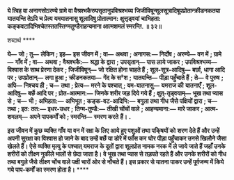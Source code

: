 **ये त्विह वा अनागसोऽरण्ये ग्रामे वा वैश्रश्भकैरुपसृतानुपविश्रश्भय्य** **जिजीविषून्शूलसूत्रादिषूपप्रोतान्क्रीडनकतया यातयन्ति तेऽपि च प्रेत्य यमयातनासु शूलादिषु प्रोतात्मान:** **क्षुत्तृड्वयां चाभिहता: कङ्कवटादिभिश्चेतस्ततस्तिग्मतुण्डैराहन्यमाना आत्मशमलं स्मरन्ति. ॥ ३२॥** 

शब्दार्थ **** 

**ये—** **जो** **; तु—** **लेकिन** **; इह—** **इस जीवन में** **; वा—** **अथवा** **; अनागस:—** **निर्दोष** **; अरण्ये—** **वन में** **; ग्रामे—** **गाँव में** **; वा—** **अथवा** **;** **वैश्रश्भकै:—** **श्रद्धा के द्वारा** **; उपसृतान्—** **पास लाये जाकर** **; उपविश्रश्भय्य—** **विश्वास के साथ प्रेरणा देकर** **; जिजीविषून्—** **जो** **रक्षित होना चाहते हैं** **; शूल-सूत्र-आदिषु—** **बर्छा, धागा आदि पर** **; उपप्रोतान्—** **लगा हुआ** **; क्रीडनकतया—** **गेंद के स²श** **;** **यातयन्ति—** **पीड़ा पहुँचाते हैं** **; ते—** **वे पुरुष** **; अपि—** **निश्चय ही** **; च—** **तथा** **; प्रेत्य—** **मरने के पश्चात्** **; यम-यातनासु—** **यमराज की** **यातनाएँ** **; शूल-आदिषु—** **बर्छे आदि पर** **; प्रोत-आत्मान:—** **जिनके शरीर जड़ दिये गये हैं** **; क्षुत्-तृड्वयाम्—** **भूख तथा प्यास से** **;** **च—** **भी** **; अभिहता:—** **अभिभूत** **; कङ्क-वट-आदिभि:—** **बगुला तथा गीध जैसे पक्षियों द्वारा** **; च—** **तथा** **; इत: तत:—** **इधर-उधर** **;** **तिग्म-तुण्डै:—** **तीखी चोंचों वाले** **; आहन्यमाना:—** **मारे जाकर** **; आत्म-शमलम्—** **अपने पापकर्मों को** **; स्मरन्ति—** **स्मरण करते** **हैं।** **.** 

**इस जीवन में कुछ व्यक्ति गाँव या वन में रक्षा के लिए आये हुए पशुओं तथा पकि्षयों को** **शरण देते हैं और उन्हें अपनी सुरक्षा का विश्वास हो जाने के बाद उन्हें बर्छे या डोरे में फाँस कर** **घोर पीड़ा पहुँचाकर उनसे खिलौने जैसा खेलते हैं। ऐसे व्यक्ति मृत्यु के पश्चात् यमराज के दूतों** **द्वारा शूलप्रोत नामक नरक में ले जाये जाते हैं जहाँ उनके शरीरों को तीक्ष्ण नुकीले भालों से** **छेदा जाता है। वे भूख तथा प्यास से तड़पते रहते हैं और उनके शरीरों को गीध तथा बगुले जैसे** **तीक्ष्ण चोंच वाले पक्षी चारों ओर से नोंचते हैं। इस प्रकार से यातना पाकर उन्हें पूर्वजन्म में किये** **गये पाप-कर्मों का स्मरण होता है।** **** 